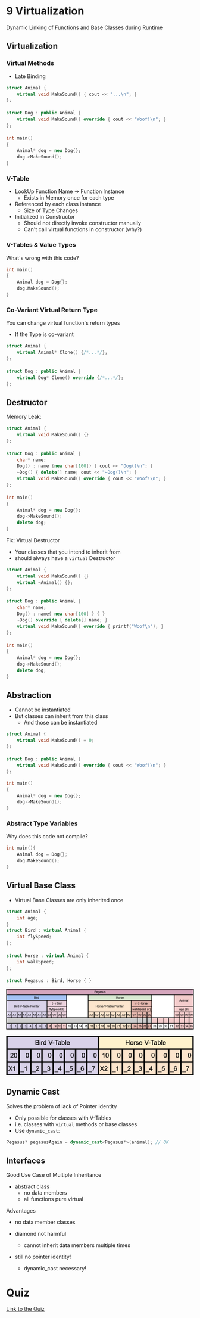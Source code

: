 # 9 Virtualization
Dynamic Linking of Functions and Base Classes during Runtime

## Virtualization

### Virtual Methods
- Late Binding

```c++
struct Animal {
    virtual void MakeSound() { cout << "...\n"; }
};

struct Dog : public Animal {
    virtual void MakeSound() override { cout << "Woof!\n"; }
};

int main()
{
    Animal* dog = new Dog{};
    dog->MakeSound();
}
```

### V-Table
- LookUp Function Name -> Function Instance
  - Exists in Memory once for each type
- Referenced by each class instance
  - Size of Type Changes
- Initialized in Constructor
  - Should not directly invoke constructor manually
  - Can't call virtual functions in constructor (why?)

### V-Tables & Value Types
What's wrong with this code?
```c++
int main()
{
    Animal dog = Dog{};
    dog.MakeSound();
}
```

### Co-Variant Virtual Return Type
You can change virtual function's return types
- If the Type is co-variant

```c++
struct Animal {
    virtual Animal* Clone() {/*...*/};
};

struct Dog : public Animal {
    virtual Dog* Clone() override {/*...*/};
};
```

## Destructor
Memory Leak:

```c++
struct Animal {
    virtual void MakeSound() {}
};

struct Dog : public Animal {
    char* name;
    Dog() : name {new char[100]} { cout << "Dog()\n"; }
    ~Dog() { delete[] name; cout << "~Dog()\n"; }
    virtual void MakeSound() override { cout << "Woof!\n"; }
};

int main()
{
    Animal* dog = new Dog{};
    dog->MakeSound();
    delete dog;
}
```

Fix: Virtual Destructor
- Your classes that you intend to inherit from
- should always have a `virtual` Destructor
```c++
struct Animal {
    virtual void MakeSound() {}
    virtual ~Animal() {};
};

struct Dog : public Animal {
    char* name;
    Dog() : name{ new char[100] } { }
    ~Dog() override { delete[] name; }
    virtual void MakeSound() override { printf("Woof\n"); }
};

int main()
{
    Animal* dog = new Dog{};
    dog->MakeSound();
    delete dog;
}
```

## Abstraction
- Cannot be instantiated
- But classes can inherit from this class
  - And those can be instantiated
```c++
struct Animal {
    virtual void MakeSound() = 0;
};

struct Dog : public Animal {
    virtual void MakeSound() override { cout << "Woof!\n"; }
};
```

```c++
int main()
{
    Animal* dog = new Dog{};
    dog->MakeSound();
}
```

### Abstract Type Variables
Why does this code not compile?
```c++
int main(){
	Animal dog = Dog{};
	dog.MakeSound();
}
```

## Virtual Base Class
- Virtual Base Classes are only inherited once
```c++
struct Animal {
	int age;
}
struct Bird : virtual Animal {
	int flySpeed;
};

struct Horse : virtual Animal {
	int walkSpeed;
};

struct Pegasus : Bird, Horse { }
```

![virtual-inheritance-memory-layout.png](virtual-inheritance-memory-layout.png)

![v-tables.png](v-tables.png)

## Dynamic Cast
Solves the problem of lack of Pointer Identity
- Only possible for classes with V-Tables
- i.e. classes with `virtual` methods or base classes
- Use `dynamic_cast`:

```c++
Pegasus* pegasusAgain = dynamic_cast<Pegasus*>(animal); // OK
```

## Interfaces
Good Use Case of Multiple Inheritance
- abstract class
  - no data members
  - all functions pure virtual

Advantages
- no data member classes
- diamond not harmful 
  - cannot inherit data members multiple times

- still no pointer identity!
  - dynamic_cast necessary!

# Quiz

[Link to the Quiz](https://forms.gle/fwHbQeyetYM2ZzvJ8)